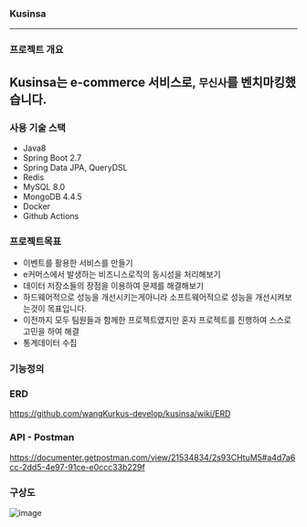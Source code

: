 ### Kusinsa
---
### 프로젝트 개요
Kusinsa는 e-commerce 서비스로, `무신사`를 벤치마킹했습니다.
---
### 사용 기술 스택
- Java8
- Spring Boot 2.7
- Spring Data JPA, QueryDSL
- Redis
- MySQL 8.0
- MongoDB 4.4.5
- Docker
- Github Actions


### 프로젝트목표
- 이벤트를 활용한 서비스를 만들기
- e커머스에서 발생하는 비즈니스로직의 동시성을 처리해보기
- 데이터 저장소들의 장점을 이용하여 문제를 해결해보기
- 하드웨어적으로 성능을 개선시키는게아니라 소프트웨어적으로 성능을 개선시켜보는것이 목표입니다.
- 이전까지 모두 팀원들과 함께한 프로젝트였지만 혼자 프로젝트를 진행하여 스스로 고민을 하여 해결
- 통계데이터 수집

### 기능정의 


### ERD
<https://github.com/wangKurkus-develop/kusinsa/wiki/ERD>


### API - Postman
https://documenter.getpostman.com/view/21534834/2s93CHtuM5#a4d7a6cc-2dd5-4e97-91ce-e0ccc33b229f


### 구상도
![image](https://user-images.githubusercontent.com/79621675/221783055-f7543182-869f-4fbe-b663-5f6a0fb0e8ff.png)

